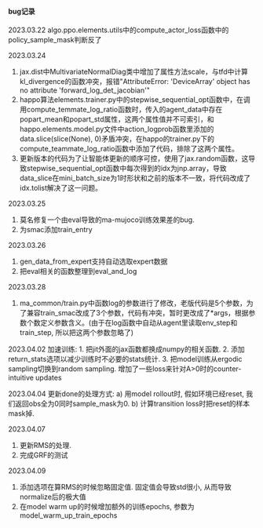 #### bug记录

2023.03.22
algo.ppo.elements.utils中的compute_actor_loss函数中的policy_sample_mask判断反了

2023.03.24
1. jax.dist中MultivariateNormalDiag类中增加了属性方法scale，与tfd中计算kl_divergence的函数冲突，报错"AttributeError: 'DeviceArray' object has no attribute 'forward_log_det_jacobian'"
2. happo算法elements.trainer.py中的stepwise_sequential_opt函数中，在调用compute_temmate_log_ratio函数时，传入的agent_data中存在popart_mean和popart_std属性，这两个属性值并不可索引，和happo.elements.model.py文件中action_logprob函数里添加的data.slice(slice(None), 0)矛盾冲突，在happo的trainer.py下的compute_teammate_log_ratio函数中添加了代码，排除了这两个属性。
3. 更新版本的代码为了让智能体更新的顺序可控，使用了jax.random函数，这导致stepwise_sequential_opt函数中每次得到的idx为jnp.array，导致data_slice在mini_batch_size为1时形状和之前的版本不一致，将代码改成了idx.tolist解决了这一问题。

2023.03.25
1. 莫名修复一个由eval导致的ma-mujoco训练效果差的bug.
2. 为smac添加train_entry

2023.03.26
1. gen_data_from_expert支持自动选取expert数据
2. 把eval相关的函数整理到eval_and_log

2023.03.28
1. ma_common/train.py中函数log的参数进行了修改，老版代码是5个参数，为了兼容train_smac改成了3个参数，代码有冲突，暂时更改成了*args，根据参数个数定义参数含义。(由于在log函数中自动从agent里读取env_step和train_step, 所以把这两个参数忽略了)

2023.04.02
加速训练: 1. 把jit外面的jax函数都换成numpy的相关函数. 2. 添加return_stats选项以减少训练时不必要的stats统计. 3. 把model训练从ergodic sampling切换到random sampling. 
增加了一些loss来针对A>0时的counter-intuitive updates

2023.04.04
更新done的处理方式: a) 用model rollout时, 假如环境已经reset, 我们返回obs全为0同时sample_mask为0. b) 计算transition loss时把reset的样本mask掉.

2023.04.07
1. 更新RMS的处理.
2. 完成GRF的测试

2023.04.09
1. 添加选项在算RMS的时候忽略固定值. 固定值会导致std很小, 从而导致normalize后的极大值
2. 在model warm up的时候增加额外的训练epochs, 参数为model_warm_up_train_epochs
